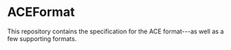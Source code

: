 # ACEFormat
This repository contains the specification for the ACE format---as well as a few supporting formats. 
